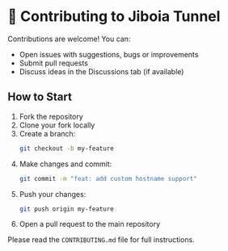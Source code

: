 # 🤝 Contributing to Jiboia Tunnel

Contributions are welcome! You can:

- Open issues with suggestions, bugs or improvements
- Submit pull requests
- Discuss ideas in the Discussions tab (if available)

## How to Start
1. Fork the repository
2. Clone your fork locally
3. Create a branch:
   ```bash
   git checkout -b my-feature
   ```
4. Make changes and commit:
   ```bash
   git commit -m "feat: add custom hostname support"
   ```
5. Push your changes:
   ```bash
   git push origin my-feature
   ```
6. Open a pull request to the main repository

Please read the `CONTRIBUTING.md` file for full instructions.
